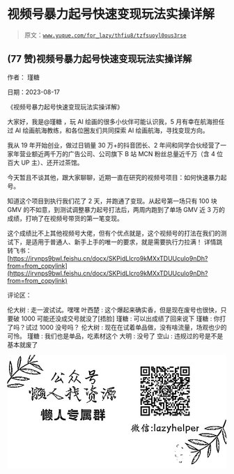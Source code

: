 # 视频号暴力起号快速变现玩法实操详解

> 原文：[`www.yuque.com/for_lazy/thfiu8/tzfsuoyl0ous3rse`](https://www.yuque.com/for_lazy/thfiu8/tzfsuoyl0ous3rse)



## (77 赞)视频号暴力起号快速变现玩法实操详解 

作者： 瑾糖 

日期：2023-08-17 

《视频号暴力起号快速变现玩法实操详解》 

大家好，我是@瑾糖 ，玩 AI 绘画的很多小伙伴可能认识我，5 月有幸在航海担任过 AI 绘画航海教练，和各位圈友们共同探索 AI 绘画航海，寻找变现方向。 

我从 19 年开始创业，做过日销量 30 万+的抖音团长、2 年间和同学合伙经营了一家年营业额近两千万的广告公司、公司旗下 B 站 MCN 粉丝总量近千万（含 4 位百大 UP 主）、还开过茶馆。 

今天暂且不谈其他，跟大家聊聊，近期一直在研究的视频号项目：如何快速暴力起号。 

知道这个项目到执行我们花了 2 天，并跑通了变现。从起号第一场只有 100 块 GMV 的不如意，到测试调整暴力起号打法后，两周内跑到了单场 GMV 近 3 万的成绩，打响了在视频号带货的第一笔变现。 

这个成绩比不上其他视频号大佬，但有个优点就是，这个视频号的打法在我们的测试下，是适用于普通人、新手上手的唯一的要求，就是需要执行力拉满！ 详情跳转飞书：[https://irvnps9bwl.feishu.cn/docx/SKPidLlcro9kMXxTDUUcuIo9nDh?from=from_copylink](https://irvnps9bwl.feishu.cn/docx/SKPidLlcro9kMXxTDUUcuIo9nDh?from=from_copylink) 

评论区： 

伦大树 : 走一波试试。嘿嘿 叶西楚 : 这个爆起来确实香，但是现在废号也很快，只要破 1000 可能还没成交号就没了[捂脸] 瑾糖 : 可以出成绩了回来说下 瑾糖 : 你打了吗？试过 1000 没号吗？ 伦大树 : 现在在试着单品做，没有啥流量，场观也少的可怜。 瑾糖 : 我们也是单品，吃素材这个 大明 : 没号了 空山 : 违规过的号是不是基本就废了 

![](img/894d30a529e7c37bcd3392323c99941c.png)  